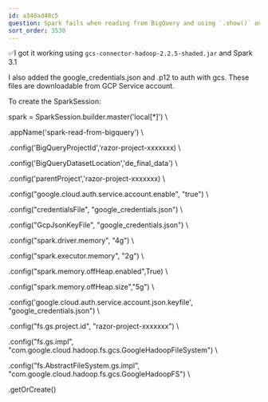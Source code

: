 ```yaml
---
id: a340ad48c5
question: Spark fails when reading from BigQuery and using `.show()` on `SELECT` queries
sort_order: 3530
---
```


✅I got it working using `gcs-connector-hadoop-2.2.5-shaded.jar` and Spark 3.1

I also added the google_credentials.json and .p12 to auth with gcs. These files are downloadable from GCP Service account.

To create the SparkSession:

spark = SparkSession.builder.master('local[*]') \

.appName('spark-read-from-bigquery') \

.config('BigQueryProjectId','razor-project-xxxxxxx) \

.config('BigQueryDatasetLocation','de_final_data') \

.config('parentProject','razor-project-xxxxxxx) \

.config("google.cloud.auth.service.account.enable", "true") \

.config("credentialsFile", "google_credentials.json") \

.config("GcpJsonKeyFile", "google_credentials.json") \

.config("spark.driver.memory", "4g") \

.config("spark.executor.memory", "2g") \

.config("spark.memory.offHeap.enabled",True) \

.config("spark.memory.offHeap.size","5g") \

.config('google.cloud.auth.service.account.json.keyfile', "google_credentials.json") \

.config("fs.gs.project.id", "razor-project-xxxxxxx") \

.config("fs.gs.impl", "com.google.cloud.hadoop.fs.gcs.GoogleHadoopFileSystem") \

.config("fs.AbstractFileSystem.gs.impl", "com.google.cloud.hadoop.fs.gcs.GoogleHadoopFS") \

.getOrCreate()


